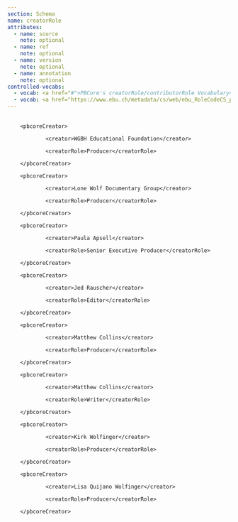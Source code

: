 ```yaml
---
section: Schema
name: creatorRole
attributes:
  - name: source
    note: optional
  - name: ref
    note: optional
  - name: version
    note: optional
  - name: annotation
    note: optional
controlled-vocabs:
  - vocab: <a href="#">PBCore's creatorRole/contributorRole Vocabulary</a> (recommended)
  - vocab: <a href="https://www.ebu.ch/metadata/cs/web/ebu_RoleCodeCS_p.xml.htm">EBUCore roleCode</a>
---
```

<pre>
  <code>
    &lt;pbcoreCreator&gt;<br>
            &lt;creator&gt;WGBH Educational Foundation&lt;/creator&gt;<br>
            &lt;creatorRole&gt;Producer&lt;/creatorRole&gt;<br>
    &lt;/pbcoreCreator&gt;<br>
    &lt;pbcoreCreator&gt;<br>
            &lt;creator&gt;Lone Wolf Documentary Group&lt;/creator&gt;<br>
            &lt;creatorRole&gt;Producer&lt;/creatorRole&gt;<br>
    &lt;/pbcoreCreator&gt;<br>
    &lt;pbcoreCreator&gt;<br>
            &lt;creator&gt;Paula Apsell&lt;/creator&gt;<br>
            &lt;creatorRole&gt;Senior Executive Producer&lt;/creatorRole&gt;<br>
    &lt;/pbcoreCreator&gt;<br>
    &lt;pbcoreCreator&gt;<br>
            &lt;creator&gt;Jed Rauscher&lt;/creator&gt;<br>
            &lt;creatorRole&gt;Editor&lt;/creatorRole&gt;<br>
    &lt;/pbcoreCreator&gt;<br>
    &lt;pbcoreCreator&gt;<br>
            &lt;creator&gt;Matthew Collins&lt;/creator&gt;<br>
            &lt;creatorRole&gt;Producer&lt;/creatorRole&gt;<br>
    &lt;/pbcoreCreator&gt;<br>
    &lt;pbcoreCreator&gt;<br>
            &lt;creator&gt;Matthew Collins&lt;/creator&gt;<br>
            &lt;creatorRole&gt;Writer&lt;/creatorRole&gt;<br>
    &lt;/pbcoreCreator&gt;<br>
    &lt;pbcoreCreator&gt;<br>
            &lt;creator&gt;Kirk Wolfinger&lt;/creator&gt;<br>
            &lt;creatorRole&gt;Producer&lt;/creatorRole&gt;<br>
    &lt;/pbcoreCreator&gt;<br>
    &lt;pbcoreCreator&gt;<br>
            &lt;creator&gt;Lisa Quijano Wolfinger&lt;/creator&gt;<br>
            &lt;creatorRole&gt;Producer&lt;/creatorRole&gt;<br>
    &lt;/pbcoreCreator&gt;<br>
  </code>
</pre>
